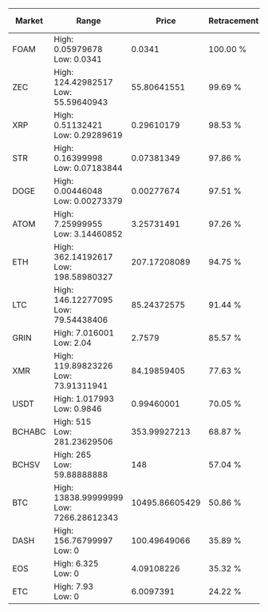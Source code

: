 | Market | Range | Price| Retracement | Doubles to 50% |
| --- | --- | --- | --- | --- |
| FOAM | High: 0.05979678<br />Low: 0.0341 | 0.0341 | 100.00 % | 1.38 |
| ZEC | High: 124.42982517<br />Low: 55.59640943 | 55.80641551 | 99.69 % | 1.61 |
| XRP | High: 0.51132421<br />Low: 0.29289619 | 0.29610179 | 98.53 % | 1.36 |
| STR | High: 0.16399998<br />Low: 0.07183844 | 0.07381349 | 97.86 % | 1.60 |
| DOGE | High: 0.00446048<br />Low: 0.00273379 | 0.00277674 | 97.51 % | 1.30 |
| ATOM | High: 7.25999955<br />Low: 3.14460852 | 3.25731491 | 97.26 % | 1.60 |
| ETH | High: 362.14192617<br />Low: 198.58980327 | 207.17208089 | 94.75 % | 1.35 |
| LTC | High: 146.12277095<br />Low: 79.54438406 | 85.24372575 | 91.44 % | 1.32 |
| GRIN | High: 7.016001<br />Low: 2.04 | 2.7579 | 85.57 % | 1.64 |
| XMR | High: 119.89823226<br />Low: 73.91311941 | 84.19859405 | 77.63 % | 1.15 |
| USDT | High: 1.017993<br />Low: 0.9846 | 0.99460001 | 70.05 % | 1.01 |
| BCHABC | High: 515<br />Low: 281.23629506 | 353.99927213 | 68.87 % | 1.12 |
| BCHSV | High: 265<br />Low: 59.88888888 | 148 | 57.04 % | 1.10 |
| BTC | High: 13838.99999999<br />Low: 7266.28612343 | 10495.86605429 | 50.86 % | 1.01 |
| DASH | High: 156.76799997<br />Low: 0 | 100.49649066 | 35.89 % | 0.00 |
| EOS | High: 6.325<br />Low: 0 | 4.09108226 | 35.32 % | 0.00 |
| ETC | High: 7.93<br />Low: 0 | 6.0097391 | 24.22 % | 0.00 |
